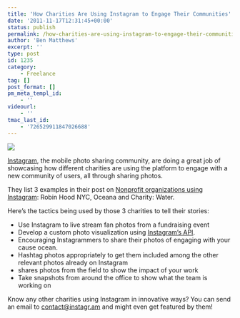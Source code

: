 ```yaml
---
title: 'How Charities Are Using Instagram to Engage Their Communities'
date: '2011-11-17T12:31:45+00:00'
status: publish
permalink: /how-charities-are-using-instagram-to-engage-their-communities
author: 'Ben Matthews'
excerpt: ''
type: post
id: 1235
category:
    - Freelance
tag: []
post_format: []
pm_meta_templ_id:
    - ''
videourl:
    - ''
tmac_last_id:
    - '726529911847026688'
---
```

![](http://web.archive.org/web/20120211232550im_/http://dl.dropbox.com/u/28911046/robinhood.png)

[Instagram](http://web.archive.org/web/20120211232550/http://instagram.com/), the mobile photo sharing community, are doing a great job of showcasing how different charities are using the platform to engage with a new community of users, all through sharing photos.

They list 3 examples in their post on [Nonprofit organizations using Instagram](http://web.archive.org/web/20120211232550/http://blog.instagram.com/post/8758032746/nonprofits-on-instagram): Robin Hood NYC, Oceana and Charity: Water.

Here’s the tactics being used by those 3 charities to tell their stories:

- <span class="Apple-style-span">Use Instagram to live stream fan photos from a fundraising event</span>
- <span class="Apple-style-span">Develop a custom photo visualization using </span>[Instagram’s API](http://web.archive.org/web/20120211232550/http://www.instagram.com/developer)<span class="Apple-style-span">.</span>
- <span class="Apple-style-span">Encouraging Instagrammers to share their photos of engaging with your cause ocean.</span>
- <span class="Apple-style-span">Hashtag photos appropriately to get them included among the other relevant photos already on Instagram</span>
- <span class="Apple-style-span">shares photos from the field to show the impact of your work</span>
- <span class="Apple-style-span">Take snapshots from around the office to show what the team is working on</span>

Know any other charities using Instagram in innovative ways? You can send an email to contact@instagr.am and might even get featured by them!